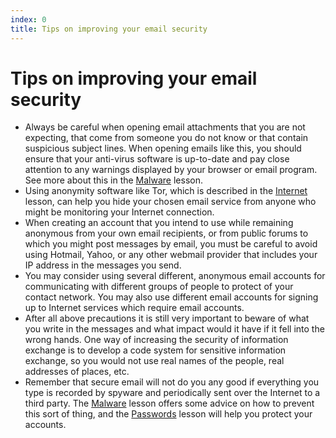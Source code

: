 ```yaml
---
index: 0
title: Tips on improving your email security
---
```

# Tips on improving your email security

*   Always be careful when opening email attachments that you are not expecting, that come from someone you do not know or that contain suspicious subject lines. When opening emails like this, you should ensure that your anti-virus software is up-to-date and pay close attention to any warnings displayed by your browser or email program. See more about this in the [Malware](umbrella://lesson/malware) lesson.
*   Using anonymity software like Tor, which is described in the [Internet](umbrella://lesson/the-internet) lesson, can help you hide your chosen email service from anyone who might be monitoring your Internet connection.
*   When creating an account that you intend to use while remaining anonymous from your own email recipients, or from public forums to which you might post messages by email, you must be careful to avoid using Hotmail, Yahoo, or any other webmail provider that includes your IP address in the messages you send.
*   You may consider using several different, anonymous email accounts for communicating with different groups of people to protect of your contact network. You may also use different email accounts for signing up to Internet services which require email accounts.
*   After all above precautions it is still very important to beware of what you write in the messages and what impact would it have if it fell into the wrong hands. One way of increasing the security of information exchange is to develop a code system for sensitive information exchange, so you would not use real names of the people, real addresses of places, etc.
*   Remember that secure email will not do you any good if everything you type is recorded by spyware and periodically sent over the Internet to a third party. The [Malware](umbrella://lesson/malware) lesson offers some advice on how to prevent this sort of thing, and the [Passwords](umbrella://lesson/passwords) lesson will help you protect your accounts.